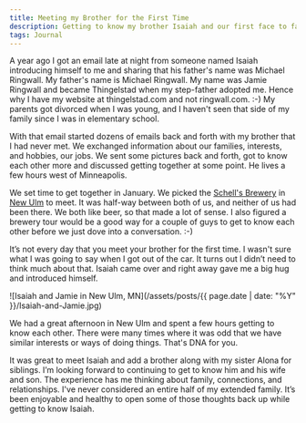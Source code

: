 ```yaml
---
title: Meeting my Brother for the First Time
description: Getting to know my brother Isaiah and our first face to face meeting.
tags: Journal
---
```


A year ago I got an email late at night from someone named Isaiah introducing himself to me and sharing that his father's name was Michael Ringwall. My father's name is Michael Ringwall. My name was Jamie Ringwall and became Thingelstad when my step-father adopted me. Hence why I have my website at thingelstad.com and not ringwall.com. :-) My parents got divorced when I was young, and I haven't seen that side of my family since I was in elementary school.

With that email started dozens of emails back and forth with my brother that I had never met. We exchanged information about our families, interests, and hobbies, our jobs. We sent some pictures back and forth, got to know each other more and discussed getting together at some point. He lives a few hours west of Minneapolis.

We set time to get together in January. We picked the [Schell's Brewery](http://schellsbrewery.com) in [New Ulm](http://www.newulm.com) to meet. It was half-way between both of us, and neither of us had been there. We both like beer, so that made a lot of sense. I also figured a brewery tour would be a good way for a couple of guys to get to know each other before we just dove into a conversation. :-)

It’s not every day that you meet your brother for the first time. I wasn't sure what I was going to say when I got out of the car. It turns out I didn’t need to think much about that. Isaiah came over and right away gave me a big hug and introduced himself.

![Isaiah and Jamie in New Ulm, MN](/assets/posts/{{ page.date | date: "%Y" }}/Isaiah-and-Jamie.jpg)

We had a great afternoon in New Ulm and spent a few hours getting to know each other. There were many times where it was odd that we have similar interests or ways of doing things. That's DNA for you.

It was great to meet Isaiah and add a brother along with my sister Alona for siblings. I’m looking forward to continuing to get to know him and his wife and son. The experience has me thinking about family, connections, and relationships. I've never considered an entire half of my extended family. It’s been enjoyable and healthy to open some of those thoughts back up while getting to know Isaiah.
